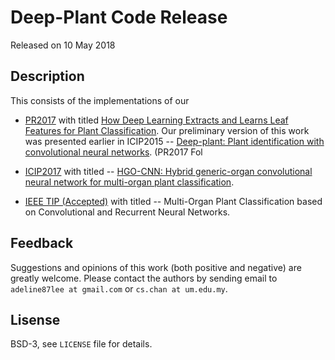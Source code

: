 
# Deep-Plant Code Release

Released on 10 May 2018


## Description

This consists of the implementations of our 

* [PR2017](https://github.com/cs-chan/Deep-Plant/tree/master/PR2017) with titled [How Deep Learning Extracts and Learns Leaf Features for Plant Classification](http://cs-chan.com/doc/PR2017.pdf). Our preliminary version of this work was presented earlier in ICIP2015 -- [Deep-plant: Plant identification with convolutional neural networks](http://cs-chan.com/doc/150608425v1.pdf). (PR2017 Fol

* [ICIP2017](https://github.com/cs-chan/Deep-Plant/tree/master/HGO-CNN) with titled -- [HGO-CNN: Hybrid generic-organ convolutional neural network for multi-organ plant classification](http://cs-chan.com/doc/ICIP_CR.pdf).

* [IEEE TIP (Accepted)](https://github.com/cs-chan/Deep-Plant/tree/master/PlantStructNet) with titled -- Multi-Organ Plant Classification based on Convolutional and Recurrent Neural Networks.

## Feedback
Suggestions and opinions of this work (both positive and negative) are greatly welcome. Please contact the authors by sending email to
`adeline87lee at gmail.com` or `cs.chan at um.edu.my`.

## Lisense
BSD-3, see ``` LICENSE ``` file for details.
